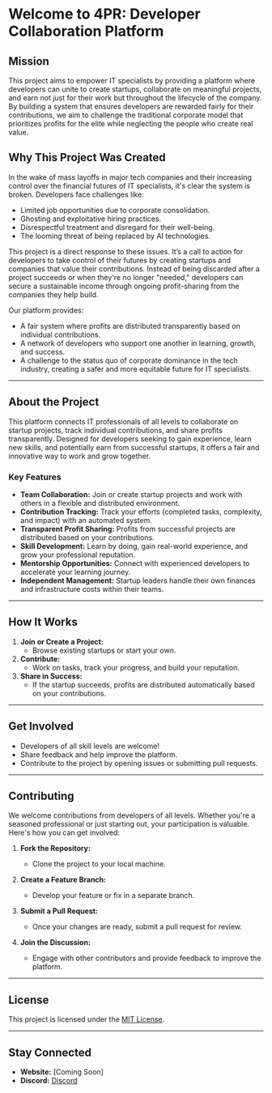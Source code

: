 # Welcome to 4PR: Developer Collaboration Platform

## Mission
This project aims to empower IT specialists by providing a platform where developers can unite to create startups, collaborate on meaningful projects, and earn not just for their work but throughout the lifecycle of the company. By building a system that ensures developers are rewarded fairly for their contributions, we aim to challenge the traditional corporate model that prioritizes profits for the elite while neglecting the people who create real value.

## Why This Project Was Created
In the wake of mass layoffs in major tech companies and their increasing control over the financial futures of IT specialists, it's clear the system is broken. Developers face challenges like:
- Limited job opportunities due to corporate consolidation.
- Ghosting and exploitative hiring practices.
- Disrespectful treatment and disregard for their well-being.
- The looming threat of being replaced by AI technologies.

This project is a direct response to these issues. It’s a call to action for developers to take control of their futures by creating startups and companies that value their contributions. Instead of being discarded after a project succeeds or when they're no longer "needed," developers can secure a sustainable income through ongoing profit-sharing from the companies they help build.

Our platform provides:
- A fair system where profits are distributed transparently based on individual contributions.
- A network of developers who support one another in learning, growth, and success.
- A challenge to the status quo of corporate dominance in the tech industry, creating a safer and more equitable future for IT specialists.

---

## About the Project
This platform connects IT professionals of all levels to collaborate on startup projects, track individual contributions, and share profits transparently. Designed for developers seeking to gain experience, learn new skills, and potentially earn from successful startups, it offers a fair and innovative way to work and grow together.

### Key Features
- **Team Collaboration:** Join or create startup projects and work with others in a flexible and distributed environment.
- **Contribution Tracking:** Track your efforts (completed tasks, complexity, and impact) with an automated system.
- **Transparent Profit Sharing:** Profits from successful projects are distributed based on your contributions.
- **Skill Development:** Learn by doing, gain real-world experience, and grow your professional reputation.
- **Mentorship Opportunities:** Connect with experienced developers to accelerate your learning journey.
- **Independent Management:** Startup leaders handle their own finances and infrastructure costs within their teams.

---

## How It Works
1. **Join or Create a Project:** 
   - Browse existing startups or start your own.
2. **Contribute:** 
   - Work on tasks, track your progress, and build your reputation.
3. **Share in Success:** 
   - If the startup succeeds, profits are distributed automatically based on your contributions.

---

## Get Involved
- Developers of all skill levels are welcome!  
- Share feedback and help improve the platform.  
- Contribute to the project by opening issues or submitting pull requests.

---

## Contributing

We welcome contributions from developers of all levels. Whether you're a seasoned professional or just starting out, your participation is valuable. Here's how you can get involved:

1. **Fork the Repository:**
   - Clone the project to your local machine.

2. **Create a Feature Branch:**
   - Develop your feature or fix in a separate branch.

3. **Submit a Pull Request:**
   - Once your changes are ready, submit a pull request for review.

4. **Join the Discussion:**
   - Engage with other contributors and provide feedback to improve the platform.

---

## License
This project is licensed under the [MIT License](LICENSE).

---

## Stay Connected
- **Website:** [Coming Soon]  
- **Discord:** [Discord](https://discord.gg/vfX6KvTH7B)

